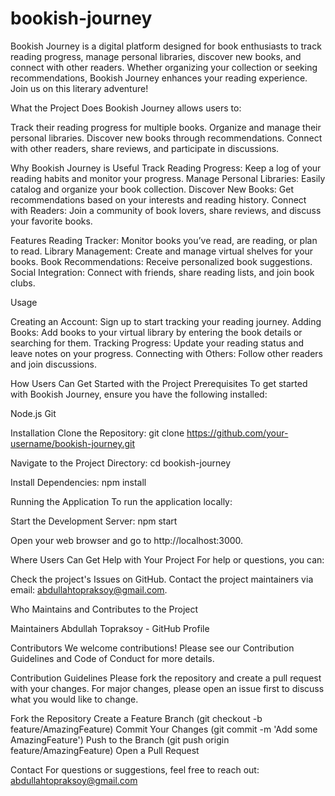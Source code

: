 # bookish-journey
Bookish Journey is a digital platform designed for book enthusiasts to track reading progress, manage personal libraries, discover new books, and connect with other readers. Whether organizing your collection or seeking recommendations, Bookish Journey enhances your reading experience. Join us on this literary adventure!

What the Project Does
Bookish Journey allows users to:

Track their reading progress for multiple books.
Organize and manage their personal libraries.
Discover new books through recommendations.
Connect with other readers, share reviews, and participate in discussions.

Why Bookish Journey is Useful
Track Reading Progress: Keep a log of your reading habits and monitor your progress.
Manage Personal Libraries: Easily catalog and organize your book collection.
Discover New Books: Get recommendations based on your interests and reading history.
Connect with Readers: Join a community of book lovers, share reviews, and discuss your favorite books.

Features
Reading Tracker: Monitor books you’ve read, are reading, or plan to read.
Library Management: Create and manage virtual shelves for your books.
Book Recommendations: Receive personalized book suggestions.
Social Integration: Connect with friends, share reading lists, and join book clubs.

Usage

Creating an Account: Sign up to start tracking your reading journey.
Adding Books: Add books to your virtual library by entering the book details or searching for them.
Tracking Progress: Update your reading status and leave notes on your progress.
Connecting with Others: Follow other readers and join discussions.

How Users Can Get Started with the Project
Prerequisites
To get started with Bookish Journey, ensure you have the following installed:

Node.js
Git

Installation
Clone the Repository:
git clone https://github.com/your-username/bookish-journey.git

Navigate to the Project Directory:
cd bookish-journey

Install Dependencies:
npm install

Running the Application
To run the application locally:

Start the Development Server:
npm start

Open your web browser and go to http://localhost:3000.

Where Users Can Get Help with Your Project
For help or questions, you can:

Check the project's Issues on GitHub.
Contact the project maintainers via email: abdullahtopraksoy@gmail.com.

Who Maintains and Contributes to the Project

Maintainers
Abdullah Topraksoy - GitHub Profile

Contributors
We welcome contributions! Please see our Contribution Guidelines and Code of Conduct for more details.

Contribution Guidelines
Please fork the repository and create a pull request with your changes. For major changes, please open an issue first to discuss what you would like to change.

Fork the Repository
Create a Feature Branch (git checkout -b feature/AmazingFeature)
Commit Your Changes (git commit -m 'Add some AmazingFeature')
Push to the Branch (git push origin feature/AmazingFeature)
Open a Pull Request

Contact
For questions or suggestions, feel free to reach out:
abdullahtopraksoy@gmail.com



